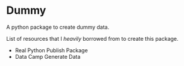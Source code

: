# Dummy
A python package to create dummy data. 

List of resources that I _heavily_ borrowed from to create this package.
* Real Python Publish Package
* Data Camp Generate Data
